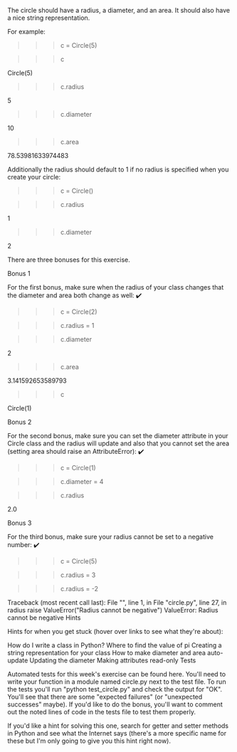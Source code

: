 The circle should have a radius, a diameter, and an area. It should also have a nice string representation.

For example:

>>> c = Circle(5)

>>> c

Circle(5)

>>> c.radius

5

>>> c.diameter

10

>>> c.area

78.53981633974483


Additionally the radius should default to 1 if no radius is specified when you create your circle:

>>> c = Circle()

>>> c.radius

1

>>> c.diameter

2

There are three bonuses for this exercise.

Bonus 1

For the first bonus, make sure when the radius of your class changes that the diameter and area both change as well: ✔️

>>> c = Circle(2)

>>> c.radius = 1

>>> c.diameter

2

>>> c.area

3.141592653589793

>>> c

Circle(1)

Bonus 2

For the second bonus, make sure you can set the diameter attribute in your Circle class and the radius will update and also that you cannot set the area (setting area should raise an AttributeError): ✔️

>>> c = Circle(1)

>>> c.diameter = 4

>>> c.radius

2.0

Bonus 3

For the third bonus, make sure your radius cannot be set to a negative number: ✔️

>>> c = Circle(5)

>>> c.radius = 3

>>> c.radius = -2

Traceback (most recent call last):
  File "<stdin>", line 1, in <module>
  File "circle.py", line 27, in radius
    raise ValueError("Radius cannot be negative")
ValueError: Radius cannot be negative
Hints

Hints for when you get stuck (hover over links to see what they're about):

How do I write a class in Python?
Where to find the value of pi
Creating a string representation for your class
How to make diameter and area auto-update
Updating the diameter
Making attributes read-only
Tests

Automated tests for this week's exercise can be found here. You'll need to write your function in a module named circle.py next to the test file. To run the tests you'll run "python test_circle.py" and check the output for "OK". You'll see that there are some "expected failures" (or "unexpected successes" maybe). If you'd like to do the bonus, you'll want to comment out the noted lines of code in the tests file to test them properly.

If you'd like a hint for solving this one, search for getter and setter methods in Python and see what the Internet says (there's a more specific name for these but I'm only going to give you this hint right now).
